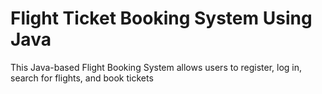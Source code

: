 # Flight Ticket Booking System Using Java

This Java-based Flight Booking System allows users to register, log in, search for flights, and book tickets
